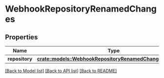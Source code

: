 # WebhookRepositoryRenamedChanges

## Properties

Name | Type | Description | Notes
------------ | ------------- | ------------- | -------------
**repository** | [**crate::models::WebhookRepositoryRenamedChangesRepository**](webhook_repository_renamed_changes_repository.md) |  | 

[[Back to Model list]](../README.md#documentation-for-models) [[Back to API list]](../README.md#documentation-for-api-endpoints) [[Back to README]](../README.md)



